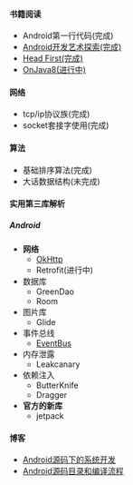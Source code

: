 #### 书籍阅读
- Android第一行代码(完成)
- [Android开发艺术探索(完成)](Android开发艺术探索.md)
- [Head First(完成)](HeadFirst.md)
- [OnJava8(进行中)](https://lingcoder.github.io/OnJava8/#/)
#### 网络
- tcp/ip协议族(完成)
- socket套接字使用(完成)
#### 算法
- 基础排序算法(完成)
- 大话数据结构(未完成)
#### 实用第三库解析
##### Android
- **网络**
    - [OkHttp](okhttp_3.14.x.md)
    - Retrofit(进行中)
- 数据库
    - GreenDao  
    - Room  
- 图片库
    - Glide
- 事件总线
    - [EventBus](EventBus3.0.md)
- 内存泄露
    - Leakcanary
-  依赖注入
    - ButterKnife
    - Dragger
- **官方的新库**
    - jetpack 
#### 博客
- [Android源码下的系统开发](https://www.jianshu.com/p/85557c7b7653)
- [Android源码目录和编译流程](https://www.jianshu.com/p/d6e752636ba3)
